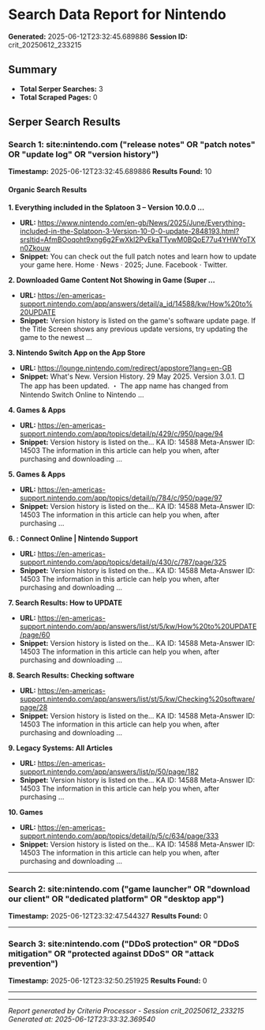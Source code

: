 # Search Data Report for Nintendo
**Generated:** 2025-06-12T23:32:45.689886
**Session ID:** crit_20250612_233215

## Summary
* **Total Serper Searches:** 3
* **Total Scraped Pages:** 0

## Serper Search Results

### Search 1: site:nintendo.com ("release notes" OR "patch notes" OR "update log" OR "version history")
**Timestamp:** 2025-06-12T23:32:45.689886
**Results Found:** 10

#### Organic Search Results
**1. Everything included in the Splatoon 3 – Version 10.0.0 ...**
* **URL:** https://www.nintendo.com/en-gb/News/2025/June/Everything-included-in-the-Splatoon-3-Version-10-0-0-update-2848193.html?srsltid=AfmBOoqoht9xng6g2FwXkl2PvEkaTTywM0BQoE77u4YHWYoTXn0Zkouw
* **Snippet:** You can check out the full patch notes and learn how to update your game here. Home · News · 2025; June. Facebook · Twitter.

**2. Downloaded Game Content Not Showing in Game (Super ...**
* **URL:** https://en-americas-support.nintendo.com/app/answers/detail/a_id/14588/kw/How%20to%20UPDATE
* **Snippet:** Version history is listed on the game's software update page. If the Title Screen shows any previous update versions, try updating the game to the newest ...

**3. Nintendo Switch App on the App Store**
* **URL:** https://lounge.nintendo.com/redirect/appstore?lang=en-GB
* **Snippet:** What's New. Version History. 29 May 2025. Version 3.0.1. □ The app has been updated. ・ The app name has changed from Nintendo Switch Online to Nintendo ...

**4. Games & Apps**
* **URL:** https://en-americas-support.nintendo.com/app/topics/detail/p/429/c/950/page/94
* **Snippet:** Version history is listed on the... KA ID: 14588 Meta-Answer ID: 14503 The information in this article can help you when, after purchasing and downloading ...

**5. Games & Apps**
* **URL:** https://en-americas-support.nintendo.com/app/topics/detail/p/784/c/950/page/97
* **Snippet:** Version history is listed on the... KA ID: 14588 Meta-Answer ID: 14503 The information in this article can help you when, after purchasing ...

**6. : Connect Online | Nintendo Support**
* **URL:** https://en-americas-support.nintendo.com/app/topics/detail/p/430/c/787/page/325
* **Snippet:** Version history is listed on the... KA ID: 14588 Meta-Answer ID: 14503 The information in this article can help you when, after purchasing and downloading ...

**7. Search Results: How to UPDATE**
* **URL:** https://en-americas-support.nintendo.com/app/answers/list/st/5/kw/How%20to%20UPDATE/page/60
* **Snippet:** Version history is listed on the... KA ID: 14588 Meta-Answer ID: 14503 The information in this article can help you when, after purchasing and downloading ...

**8. Search Results: Checking software**
* **URL:** https://en-americas-support.nintendo.com/app/answers/list/st/5/kw/Checking%20software/page/28
* **Snippet:** Version history is listed on the... KA ID: 14588 Meta-Answer ID: 14503 The information in this article can help you when, after purchasing and downloading ...

**9. Legacy Systems: All Articles**
* **URL:** https://en-americas-support.nintendo.com/app/answers/list/p/50/page/182
* **Snippet:** Version history is listed on the... KA ID: 14588 Meta-Answer ID: 14503 The information in this article can help you when, after purchasing ...

**10. Games**
* **URL:** https://en-americas-support.nintendo.com/app/topics/detail/p/5/c/634/page/333
* **Snippet:** Version history is listed on the... KA ID: 14588 Meta-Answer ID: 14503 The information in this article can help you when, after purchasing and downloading ...

---

### Search 2: site:nintendo.com ("game launcher" OR "download our client" OR "dedicated platform" OR "desktop app")
**Timestamp:** 2025-06-12T23:32:47.544327
**Results Found:** 0

---

### Search 3: site:nintendo.com ("DDoS protection" OR "DDoS mitigation" OR "protected against DDoS" OR "attack prevention")
**Timestamp:** 2025-06-12T23:32:50.251925
**Results Found:** 0

---

---
*Report generated by Criteria Processor - Session crit_20250612_233215*
*Generated at: 2025-06-12T23:33:32.369540*